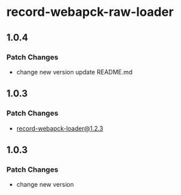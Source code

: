 # record-webapck-raw-loader

## 1.0.4

### Patch Changes

-   change new version update README.md

## 1.0.3

### Patch Changes

-   record-webapck-loader@1.2.3

## 1.0.3

### Patch Changes

-   change new version
